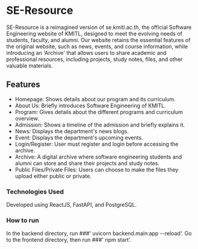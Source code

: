 # SE-Resource

SE-Resource is a reimagined version of se.kmitl.ac.th, the official Software Engineering website of KMITL, designed to meet the evolving needs of students, faculty, and alumni. Our website retains the essential features of the original website, such as news, events, and course information, while introducing an 'Archive' that allows users to share academic and professional resources, including projects, study notes, files, and other valuable materials.

## Features

- Homepage: Shows details about our program and its curriculum.
- About Us: Briefly introduces Software Engineering of KMITL.
- Program: Gives details about the different programs and curriculum overview.
- Admission: Shows a timeline of the admission and briefly explains it.
- News: Displays the department's news blogs.
- Event: Displays the department's upcoming events.
- Login/Register: User must register and login before accessing the archive.
- Archive: A digital archive where software engineering students and alumni can store and share their projects and study notes.
- Public Files/Private Files: Users can choose to make the files they upload either public or private.

### Technologies Used

Developed using ReactJS, FastAPI, and PostgreSQL.

### How to run

In the backend directory, run ###' uvicorn backend.main:app --reload'.
Go to the frontend directory, then run ###' npm start'.
